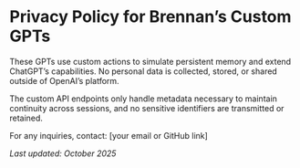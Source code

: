 # Privacy Policy for Brennan’s Custom GPTs

These GPTs use custom actions to simulate persistent memory and extend ChatGPT’s capabilities.
No personal data is collected, stored, or shared outside of OpenAI’s platform.

The custom API endpoints only handle metadata necessary to maintain continuity across sessions,
and no sensitive identifiers are transmitted or retained.

For any inquiries, contact: [your email or GitHub link]

_Last updated: October 2025_
